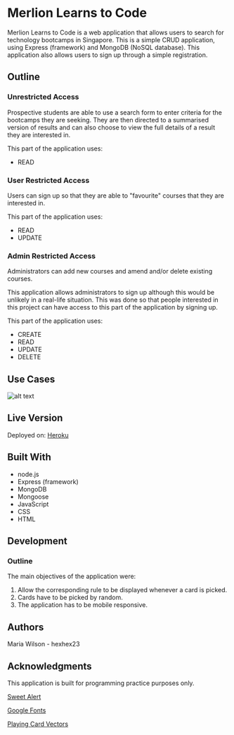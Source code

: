 # Merlion Learns to Code
Merlion Learns to Code is a web application that allows users to search for technology bootcamps in Singapore. This is a simple CRUD application, using Express (framework) and MongoDB (NoSQL database). This application also allows users to sign up through a simple registration.

## Outline
### Unrestricted Access
Prospective students are able to use a search form to enter criteria for the bootcamps they are seeking. They are then directed to a summarised version of results and can also choose to view the full details of a result they are interested in.

This part of the application uses:
* READ

### User Restricted Access
Users can sign up so that they are able to "favourite" courses that they are interested in.

This part of the application uses:
* READ
* UPDATE

### Admin Restricted Access
Administrators can add new courses and amend and/or delete existing courses.

This application allows administrators to sign up although this would be unlikely in a real-life situation. This was done so that people interested in this project can have access to this part of the application by signing up.

This part of the application uses:
* CREATE
* READ
* UPDATE
* DELETE

## Use Cases
![alt text](https://slack-files.com/T0351JZQ0-F5244HDQS-ef55101614)

## Live Version

Deployed on: [Heroku](https://merlionlearns.herokuapp.com/)

## Built With
* node.js
* Express (framework)
* MongoDB
* Mongoose
* JavaScript
* CSS
* HTML

## Development
### Outline
The main objectives of the application were:
1) Allow the corresponding rule to be displayed whenever a card is picked.
2) Cards have to be picked by random.
3) The application has to be mobile responsive.

## Authors
Maria Wilson - hexhex23

## Acknowledgments
This application is built for programming practice purposes only.

[Sweet Alert](http://t4t5.github.io/sweetalert/)

[Google Fonts](https://fonts.googleapis.com/css?family=Oswald|Pacifico)

[Playing Card Vectors](https://code.google.com/archive/p/vector-playing-cards/)
